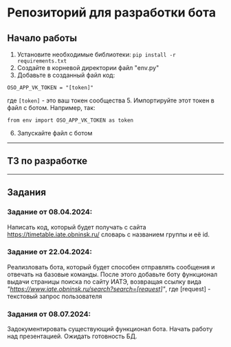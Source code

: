 # Репозиторий для разработки бота

## Начало работы
1. Установите необходимые библиотеки:
`pip install -r requirements.txt`
2. Создайте в корневой директории файл "env.py"
3. Добавьте в созданный файл код:

`OSO_APP_VK_TOKEN = "[token]"`

где `[token]` - это ваш токен сообщества
5. Импортируйте этот токен в файл с ботом. Например, так:

`from env import OSO_APP_VK_TOKEN as token`

6. Запускайте файл с ботом
---

## ТЗ по разработке

---
## Задания
### Задание от 08.04.2024: 
Написать код, который будет получать с сайта https://timetable.iate.obninsk.ru/ словарь с названием группы и её id. 

### Задание от 22.04.2024:
Реализловать бота, который будет способен отправлять сообщения и отвечать на базовые команды. 
После этого добавьте боту функционал выдачи страницы поиска по сайту ИАТЭ, возвращая ссылку вида _"https://www.iate.obninsk.ru/search?search=[request]"_, где \[request] - текстовый запрос пользователя

### Задания от 08.07.2024:
Задокументировать существующий функционал бота.
Начать работу над презентацией.
Ожидать готовность БД.